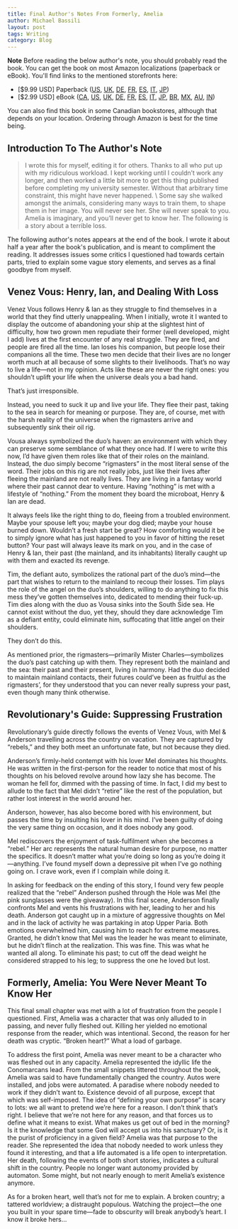 ```yaml
---
title: Final Author's Notes From Formerly, Amelia
author: Michael Bassili
layout: post
tags: Writing
category: Blog
---
```


**Note** Before reading the below author's note, you should probably read the book.
You can get the book on most Amazon localizations (paperback or eBook). You'll find links to the mentioned storefronts here:

* [$9.99 USD] Paperback ([US](http://a.co/hbu8iaw), [UK](http://amzn.eu/3dh3Tu7), [DE](https://www.amazon.de/dp/B077YGK1R4), [FR](http://amzn.eu/iaOC8uc), [ES](https://kdp.amazon.com/amazon-dp-action/es/dualbookshelf.marketplacelink/1973476347), [IT](http://amzn.eu/6hcn5Y2), [JP](http://amzn.asia/dSwC5Qb))
* [$2.99 USD] eBook ([CA](http://a.co/hyTnIoa), [US](http://a.co/hbu8iaw), [UK](http://amzn.eu/3dh3Tu7), [DE](https://www.amazon.de/dp/B077YGK1R4), [FR](http://amzn.eu/iaOC8uc), [ES](https://kdp.amazon.com/amazon-dp-action/es/dualbookshelf.marketplacelink/1973476347), [IT](http://amzn.eu/6hcn5Y2), [JP](http://amzn.asia/dSwC5Qb), [BR](http://a.co/18ArQtF), [MX](http://a.co/95C7n8g), [AU](https://www.amazon.com.au/dp/B077YGK1R4), [IN](http://amzn.in/2X2pp2T))

You can also find this book in some Canadian bookstores, although that depends on your location. Ordering through Amazon is best for the time being.

## Introduction To The Author's Note

> I wrote this for myself, editing it for others. Thanks to all who put up with my ridiculous workload. I kept working until I couldn’t work any longer, and then worked a little bit more to get this thing published before completing my university semester. Without that arbitrary time constraint, this might have never happened. \\
Some say she walked amongst the animals, considering many ways to train them, to shape them in her image. You will never see her. She will never speak to you. Amelia is imaginary, and you’ll never get to know her. The following is a story about a terrible loss.

The following author's notes appears at the end of the book. I wrote it about half a year after the book's publication, and is meant to compliment the reading. It addresses issues some critics I questioned had towards certain parts, tried to explain some vague story elements, and serves as a final goodbye from myself.


## Venez Vous: Henry, Ian, and Dealing With Loss

Venez Vous follows Henry & Ian as they struggle to find themselves in a world that they find utterly unappealing. When I initially, wrote it I wanted to display the outcome of abandoning your ship at the slightest hint of difficulty, how two grown men repudiate their former (well developed, might I add) lives at the first encounter of any real struggle. They are fired, and people are fired all the time. Ian loses his companion, but people lose their companions all the time. These two men decide that their lives are no longer worth much at all because of some slights to their livelihoods. That’s no way to live a life—not in my opinion. Acts like these are never the right ones: you shouldn’t uplift your life when the universe deals you a bad hand.

That’s just irresponsible.

Instead, you need to suck it up and live your life. They flee their past, taking to the sea in search for meaning or purpose. They are, of course, met with the harsh reality of the universe when the rigmasters arrive and subsequently sink their oil rig.

Vousa always symbolized the duo’s haven: an environment with which they can preserve some semblance of what they once had. If I were to write this now, I’d have given them roles like that of their roles on the mainland. Instead, the duo simply become “rigmasters” in the most literal sense of the word. Their jobs on this rig are not really jobs, just like their lives after fleeing the mainland are not really lives. They are living in a fantasy world where their past cannot dear to venture. Having “nothing” is met with a lifestyle of “nothing.” From the moment they board the microboat, Henry & Ian are dead.

It always feels like the right thing to do, fleeing from a troubled environment. Maybe your spouse left you; maybe your dog died; maybe your house burned down. Wouldn’t a fresh start be great? How comforting would it be to simply ignore what has just happened to you in favor of hitting the reset button? Your past will always leave its mark on you, and in the case of Henry & Ian, their past (the mainland, and its inhabitants) literally caught up with them and exacted its revenge.

Tim, the defiant auto, symbolizes the rational part of the duo’s mind—the part that wishes to return to the mainland to recoup their losses. Tim plays the role of the angel on the duo’s shoulders, willing to do anything to fix this mess they’ve gotten themselves into, dedicated to mending their fuck-up. Tim dies along with the duo as Vousa sinks into the South Side sea. He cannot exist without the duo, yet they, should they dare acknowledge Tim as a defiant entity, could eliminate him, suffocating that little angel on their shoulders.

They don’t do this.

As mentioned prior, the rigmasters—primarily Mister Charles—symbolizes the duo’s past catching up with them. They represent both the mainland and the sea: their past and their present, living in harmony. Had the duo decided to maintain mainland contacts, their futures could’ve been as fruitful as the rigmasters’, for they understood that you can never really supress your past, even though many think otherwise.

## Revolutionary's Guide: Suppressing Frustration

Revolutionary’s guide directly follows the events of Venez Vous, with Mel & Anderson travelling across the country on vacation. They are captured by “rebels,” and they both meet an unfortunate fate, but not because they died.

Anderson’s firmly-held contempt with his lover Mel dominates his thoughts. He was written in the first-person for the reader to notice that most of his thoughts on his beloved revolve around how lazy she has become. The woman he fell for, dimmed with the passing of time. In fact, I did my best to allude to the fact that Mel didn’t “retire” like the rest of the population, but rather lost interest in the world around her.

Anderson, however, has also become bored with his environment, but passes the time by insulting his lover in his mind. I’ve been guilty of doing the very same thing on occasion, and it does nobody any good.

Mel rediscovers the enjoyment of task-fulfilment when she becomes a “rebel.” Her arc represents the natural human desire for purpose, no matter the specifics. It doesn’t matter what you’re doing so long as you’re doing it—anything. I’ve found myself down a depressive pit when I’ve go nothing going on. I crave work, even if I complain while doing it.

In asking for feedback on the ending of this story, I found very few people realized that the “rebel” Anderson pushed through the Hole was Mel (the pink sunglasses were the giveaway). In this final scene, Anderson finally confronts Mel and vents his frustrations with her, leading to her and his death. Anderson got caught up in a mixture of aggressive thoughts on Mel and in the lack of activity he was partaking in atop Upper Paria. Both emotions overwhelmed him, causing him to reach for extreme measures. Granted, he didn’t know that Mel was the leader he was meant to eliminate, but he didn’t flinch at the realization. This was fine. This was what he wanted all along. To eliminate his past; to cut off the dead weight he considered strapped to his leg; to suppress the one he loved but lost.

## Formerly, Amelia: You Were Never Meant To Know Her

This final small chapter was met with a lot of frustration from the people I questioned. First, Amelia was a character that was only alluded to in passing, and never fully fleshed out. Killing her yielded no emotional response from the reader, which was intentional. Second, the reason for her death was cryptic. “Broken heart?” What a load of garbage.

To address the first point, Amelia was never meant to be a character who was fleshed out in any capacity. Amelia represented the idyllic life the Conomarcans lead. From the small snippets littered throughout the book, Amelia was said to have fundamentally changed the country. Autos were installed, and jobs were automated. A paradise where nobody needed to work if they didn’t want to. Existence devoid of all purpose, except that which was self-imposed. The idea of “defining your own purpose” is scary to lots: we all want to pretend we’re here for a reason. I don’t think that’s right. I believe that we’re not here for any reason, and that forces us to define what it means to exist. What makes us get out of bed in the morning? Is it the knowledge that some God will accept us into his sanctuary? Or, is it the purist of proficiency in a given field? Amelia was that purpose to the reader. She represented the idea that nobody needed to work unless they found it interesting, and that a life automated is a life open to interpretation. Her death, following the events of both short stories, indicates a cultural shift in the country. People no longer want autonomy provided by automaton. Some might, but not nearly enough to merit Amelia’s existence anymore.

As for a broken heart, well that’s not for me to explain. A broken country; a tattered worldview; a distraught populous. Watching the project—the one you built in your spare time—fade to obscurity will break anybody’s heart. I know it broke hers…
